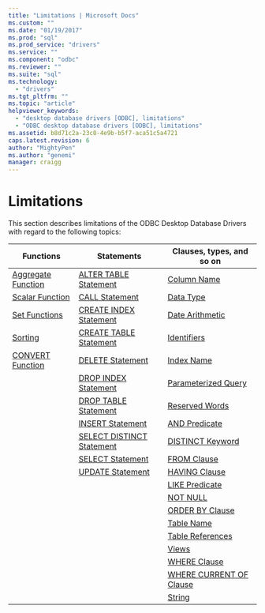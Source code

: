```yaml
---
title: "Limitations | Microsoft Docs"
ms.custom: ""
ms.date: "01/19/2017"
ms.prod: "sql"
ms.prod_service: "drivers"
ms.service: ""
ms.component: "odbc"
ms.reviewer: ""
ms.suite: "sql"
ms.technology: 
  - "drivers"
ms.tgt_pltfrm: ""
ms.topic: "article"
helpviewer_keywords: 
  - "desktop database drivers [ODBC], limitations"
  - "ODBC desktop database drivers [ODBC], limitations"
ms.assetid: b8d71c2a-23c8-4e9b-b5f7-aca51c5a4721
caps.latest.revision: 6
author: "MightyPen"
ms.author: "genemi"
manager: craigg
---
```

# Limitations
This section describes limitations of the ODBC Desktop Database Drivers with regard to the following topics:  
  
|Functions|Statements|Clauses, types, and so on|  
|---------------|----------------|-------------------------------|  
|[Aggregate Function](../../odbc/microsoft/aggregate-function-limitations.md)|[ALTER TABLE Statement](../../odbc/microsoft/alter-table-statement-limitations.md)|[Column Name](../../odbc/microsoft/column-name-limitations.md)|  
|[Scalar Function](../../odbc/microsoft/scalar-function-limitations.md)|[CALL Statement](../../odbc/microsoft/call-statement-limitations.md)|[Data Type](../../odbc/microsoft/data-type-limitations.md)|  
|[Set Functions](../../odbc/microsoft/set-functions-limitations.md)|[CREATE INDEX Statement](../../odbc/microsoft/create-index-statement-limitations.md)|[Date Arithmetic](../../odbc/microsoft/date-arithmetic-limitations.md)|  
|[Sorting](../../odbc/microsoft/sorting-limitations.md)|[CREATE TABLE Statement](../../odbc/microsoft/create-table-statement-limitations.md)|[Identifiers](../../odbc/microsoft/identifiers-limitations.md)|  
|[CONVERT Function](../../odbc/microsoft/convert-function-limitations.md)|[DELETE Statement](../../odbc/microsoft/delete-statement-limitations.md)|[Index Name](../../odbc/microsoft/index-name-limitations.md)|  
||[DROP INDEX Statement](../../odbc/microsoft/drop-index-statement-limitations.md)|[Parameterized Query](../../odbc/microsoft/parameterized-query-limitations.md)|  
||[DROP TABLE Statement](../../odbc/microsoft/drop-table-statement-limitations.md)|[Reserved Words](../../odbc/microsoft/reserved-word-limitations.md)|  
||[INSERT Statement](../../odbc/microsoft/insert-statement-limitations.md)|[AND Predicate](../../odbc/microsoft/and-predicate-limitations.md)|  
||[SELECT DISTINCT Statement](../../odbc/microsoft/select-distinct-limitations.md)|[DISTINCT Keyword](../../odbc/microsoft/distinct-keyword-limitations.md)|  
||[SELECT Statement](../../odbc/microsoft/select-statement-limitations.md)|[FROM Clause](../../odbc/microsoft/from-clause-limitations.md)|  
||[UPDATE Statement](../../odbc/microsoft/update-statement-limitations.md)|[HAVING Clause](../../odbc/microsoft/having-clause-limitations.md)|  
|||[LIKE Predicate](../../odbc/microsoft/like-predicate-limitations.md)|  
|||[NOT NULL](../../odbc/microsoft/not-null-limitations.md)|  
|||[ORDER BY Clause](../../odbc/microsoft/order-by-clause-limitations.md)|  
|||[Table Name](../../odbc/microsoft/table-name-limitations.md)|  
|||[Table References](../../odbc/microsoft/table-references-limitations.md)|  
|||[Views](../../odbc/microsoft/views-limitations.md)|  
|||[WHERE Clause](../../odbc/microsoft/where-clause-limitations.md)|  
|||[WHERE CURRENT OF Clause](../../odbc/microsoft/where-current-of-clause-limitations.md)|  
|||[String](../../odbc/microsoft/string-limitations.md)|
